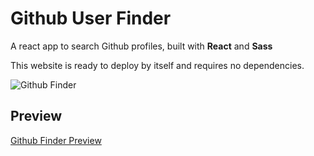 # Github User Finder

A react app to search Github profiles, built with **React** and **Sass**

This website is ready to deploy by itself and requires no dependencies.

![Github Finder](https://s6.uupload.ir/files/untitled_pwlq.png)

## Preview
[Github Finder Preview](https://zana-shokrii.github.io/Github-Finder/)
